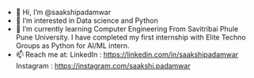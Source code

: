 - 👋 Hi, I’m @saakshipadamwar
- 👀 I’m interested in Data science and Python 
- 🌱 I’m currently learning Computer Engineering From Savitribai Phule Pune University. I have completed my first internship with Elite Techno Groups as Python for AI/ML intern.
- 📫 Reach me at: LinkedIn : https://linkedin.com/in/saakshipadamwar
                   Instagram : https://instagram.com/saakshi.padamwar

<!---
saakshipadamwar/saakshipadamwar is a ✨ special ✨ repository because its `README.md` (this file) appears on your GitHub profile.
You can click the Preview link to take a look at your changes.
--->

